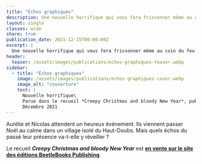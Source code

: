 ```yaml
---
title: "Échos graphiques"
description: Une nouvelle horrifique qui vous fera frissonner même au coin du feu ! Parue en décembre 2021 dans le recueil Creepy Christmas and bloody New Year, aux éditions BeetleBooks Publishing
layout: single
classes: wide
share: true
publication_date: 2021-12-15T00:00:00Z
excerpt: |
  Une nouvelle horrifique qui vous fera frissonner même au coin du feu !
header:
  teaser: /assets/images/publications/echos-graphiques-teaser.webp
sidebar:
  - title: "Échos graphiques"
    image: /assets/images/publications/echos-graphiques-cover.webp
    image_alt: "couverture"
    text: |
      Nouvelle horrifique\
      Parue dans le recueil *Creepy Christmas and bloody New Year*, publié aux éditions BeetleBooks Publishing\
      Décembre 2021
---
```


Aurélie et Nicolas attendent un heureux événement. Ils viennent passer Noël au calme dans un village isolé du Haut-Doubs. Mais quels échos du passé leur présence va-t-elle y réveiller ?

Le recueil ***Creepy Christmas and bloody New Year*** est **<a href="https://www.beetlebookspublishing.com/product-page/creepy-christmas-and-bloody-new-year" target="_blank">en vente sur le site des éditions BeetleBooks Publishing</a>**.
